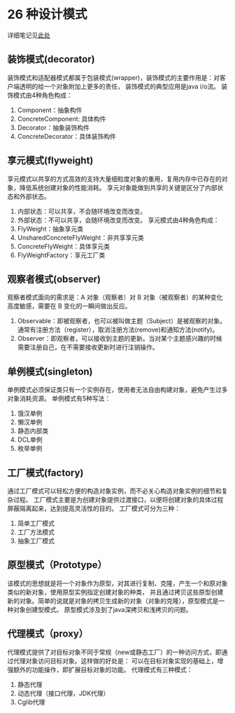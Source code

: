 # 26 种设计模式
详细笔记见[此处](https://github.com/DuanJiaNing/Learning-materials/blob/master/%E8%AE%BE%E8%AE%A1%E6%A8%A1%E5%BC%8F)

## 装饰模式(decorator)
装饰模式和适配器模式都属于包装模式(wrapper)，装饰模式的主要作用是：对客户端透明的给一个对象附加上更多的责任，
装饰模式的典型应用是java i/o流。
装饰模式由4种角色构成：
1. Component：抽象构件
2. ConcreteComponent: 具体构件
3. Decorator：抽象装饰构件
4. ConcreteDecorator：具体装饰构件

## 享元模式(flyweight)
享元模式以共享的方式高效的支持大量细粒度对象的重用，复用内存中已存在的对象，降低系统创建对象的性能消耗。
享元对象能做到共享的关键是区分了内部状态和外部状态。 
1. 内部状态：可以共享，不会随环境改变而改变。
2. 外部状态：不可以共享，会随环境改变而改变。
享元模式由4种角色构成：
1. FlyWeight：抽象享元类
2. UnsharedConcreteFlyWeight：非共享享元类
3. ConcreteFlyWeight：具体享元类
4. FlyWeightFactory：享元工厂类

## 观察者模式(observer)
观察者模式面向的需求是：A 对象（观察者）对 B 对象（被观察者）的某种变化高度敏感，需要在 B 变化的一瞬间做出反应。
1. Observable：即被观察者，也可以被叫做主题（Subject）是被观察的对象。通常有注册方法（register），取消注册方法(remove)和通知方法(notify)。
2. Observer：即观察者，可以接收到主题的更新。当对某个主题感兴趣的时候需要注册自己，在不需要接收更新时进行注销操作。

## 单例模式(singleton)
单例模式必须保证类只有一个实例存在，使用者无法自由构建对象，避免产生过多对象消耗资源。
单例模式有5种写法：
1. 饿汉单例
2. 懒汉单例
3. 静态内部类
4. DCL单例
5. 枚举单例

## 工厂模式(factory)
通过工厂模式可以轻松方便的构造对象实例，而不必关心构造对象实例的细节和复杂过程。
工厂模式主要是为创建对象提供过渡接口，以便将创建对象的具体过程屏蔽隔离起来，达到提高灵活性的目的。 
工厂模式可分为三种：
1. 简单工厂模式
2. 工厂方法模式
3. 抽象工厂模式

## 原型模式（Prototype）
该模式的思想就是将一个对象作为原型，对其进行复制、克隆，产生一个和原对象类似的新对象，使用原型实例指定创建对象的种类，
并且通过拷贝这些原型创建新的对象。简单的说就是对象的拷贝生成新的对象（对象的克隆），原型模式是一种对象创建型模式。
原型模式涉及到了java深拷贝和浅拷贝的问题。

## 代理模式（proxy）
代理模式提供了对目标对象不同于常规（new或静态工厂）的一种访问方式，即通过代理对象访问目标对象。这样做的好处是：
可以在目标对象实现的基础上，增强额外的功能操作，即扩展目标对象的功能。
代理模式有三种模式：
1. 静态代理
2. 动态代理（接口代理，JDK代理）
3. Cglib代理